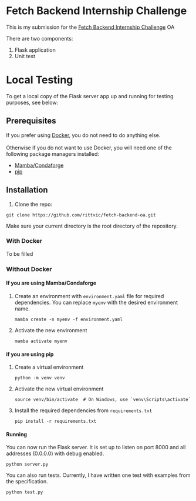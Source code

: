 # Fetch Backend Internship Challenge
This is my submission for the [Fetch Backend Internship Challenge](https://fetch-hiring.s3.us-east-1.amazonaws.com/points-intern.pdf) OA

There are two components:
1. Flask application
2. Unit test

# Local Testing
To get a local copy of the Flask server app up and running for testing purposes, see below:

## Prerequisites
If you prefer using [Docker](https://www.docker.com/), you do not need to do anything else.
<br><br>
Otherwise if you do not want to use Docker, you will need one of the following package managers installed:
- [Mamba/Condaforge](https://mamba.readthedocs.io/en/latest/mamba-installation.html)
- [pip](https://pypi.org/project/pip/)
## Installation
1. Clone the repo:
```
git clone https://github.com/rittvic/fetch-backend-oa.git
```
Make sure your current directory is the root directory of the repository.
### With Docker

To be filled

### Without Docker

#### If you are using Mamba/Condaforge

1. Create an environment with `environment.yaml` file for required dependencies. You can replace `myenv` with the desired environment name.
    ```
    mamba create -n myenv -f environment.yaml
    ```
2. Activate the new environment
    ```
    mamba activate myenv
    ```

#### if you are using pip
1. Create a virtual environment
    ```
    python -m venv venv
    ```
2. Activate the new virtual environment
    ```
    source venv/bin/activate  # On Windows, use `venv\Scripts\activate`
    ```
3. Install the required dependencies from `requirements.txt`
    ```
    pip install -r requirements.txt
    ```
   
#### Running

You can now run the Flask server. It is set up to listen on port 8000 and all addresses (0.0.0.0) with debug enabled.
```
python server.py
```

You can also run tests. Currently, I have written one test with examples from the specification.
```
python test.py
```

